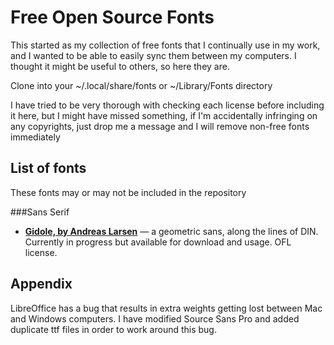 Free Open Source Fonts
=========================================

This started as my collection of free fonts that I continually use in my work, and I wanted to be able to easily sync them between my computers. I thought it might be useful to others, so here they are.

Clone into your ~/.local/share/fonts or ~/Library/Fonts directory

I have tried to be very thorough with checking each license before including it here, but I might have missed something, if I'm accidentally infringing on any copyrights, just drop me a message and I will remove non-free fonts immediately

List of fonts
---------------

These fonts may or may not be included in the repository

###Sans Serif

- **[Gidole, by Andreas Larsen](https://github.com/gidole/sans)** — a geometric sans, along the lines of DIN. Currently in progress but available for download and usage. OFL license.

Appendix
--------

LibreOffice has a bug that results in extra weights getting lost between Mac and Windows computers. I have modified Source Sans Pro and added duplicate ttf files in order to work around this bug.
